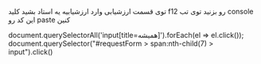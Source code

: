 توی قسمت ارزشیابی وارد ارزشیابیه یه استاد بشید
کلید f12 رو بزنید
توی تب console این کد رو paste کنین


document.querySelectorAll('input[title=همیشه]').forEach(el => el.click());
document.querySelector("#requestForm > span:nth-child(7) > input").click()
